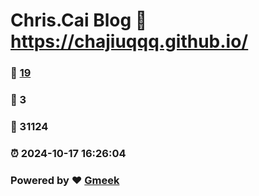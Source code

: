 # Chris.Cai Blog :link: https://chajiuqqq.github.io/ 
### :page_facing_up: [19](https://chajiuqqq.github.io//tag.html) 
### :speech_balloon: 3 
### :hibiscus: 31124 
### :alarm_clock: 2024-10-17 16:26:04 
### Powered by :heart: [Gmeek](https://github.com/Meekdai/Gmeek)
